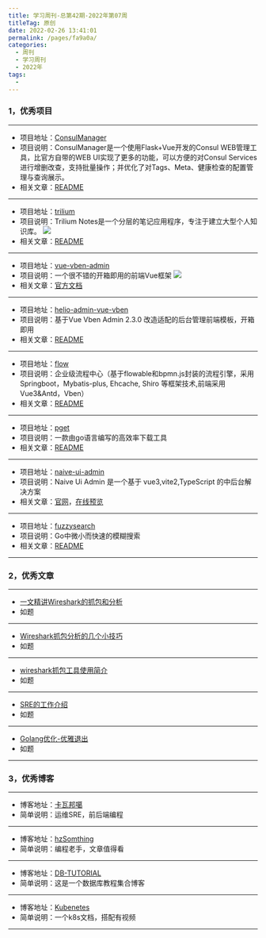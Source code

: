 ```yaml
---
title: 学习周刊-总第42期-2022年第07周
titleTag: 原创
date: 2022-02-26 13:41:01
permalink: /pages/fa9a0a/
categories:
  - 周刊
  - 学习周刊
  - 2022年
tags:
  - 
---
```



### 1，优秀项目
  
---
- 项目地址：[ConsulManager](https://github.com/starsliao/ConsulManager)
- 项目说明：ConsulManager是一个使用Flask+Vue开发的Consul WEB管理工具，比官方自带的WEB UI实现了更多的功能，可以方便的对Consul Services进行增删改查，支持批量操作；并优化了对Tags、Meta、健康检查的配置管理与查询展示。
- 相关文章：[README](https://github.com/starsliao/ConsulManager#readme)
---
- 项目地址：[trilium](https://github.com/zadam/trilium)
- 项目说明：Trilium Notes是一个分层的笔记应用程序，专注于建立大型个人知识库。
	![](http://t.eryajf.net/imgs/2022/02/7b70201f236baff6.png)
- 相关文章：[README](https://github.com/zadam/trilium/blob/master/README-ZH_CN.md)
---
- 项目地址：[vue-vben-admin](https://github.com/vbenjs/vue-vben-admin)
- 项目说明：一个很不错的开箱即用的前端Vue框架
	![](http://t.eryajf.net/imgs/2022/02/474becd99bb43bc6.png)
- 相关文章：[官方文档](https://vvbin.cn/doc-next/)
---
- 项目地址：[helio-admin-vue-vben](https://github.com/uncarbon97/helio-admin-vue-vben)
- 项目说明：基于Vue Vben Admin 2.3.0 改造适配的后台管理前端模板，开箱即用
- 相关文章：[README](https://github.com/uncarbon97/helio-admin-vue-vben#readme)
---
- 项目地址：[flow](https://github.com/ecnice/flow)
- 项目说明：企业级流程中心（基于flowable和bpmn.js封装的流程引擎，采用Springboot，Mybatis-plus, Ehcache, Shiro 等框架技术,前端采用Vue3&Antd，Vben）
- 相关文章：[README](https://github.com/ecnice/flow#readme)
---
- 项目地址：[pget](https://github.com/Code-Hex/pget)
- 项目说明：一款由go语言编写的高效率下载工具
- 相关文章：[README](https://github.com/Code-Hex/pget#readme)
---
- 项目地址：[naive-ui-admin](https://github.com/jekip/naive-ui-admin)
- 项目说明：Naive Ui Admin 是一个基于 vue3,vite2,TypeScript 的中后台解决方案
- 相关文章：[官网](https://www.naiveadmin.com/home)，[在线预览](https://naive-ui-admin.vercel.app/)
---
- 项目地址：[fuzzysearch](https://github.com/lithammer/fuzzysearch)
- 项目说明：Go中微小而快速的模糊搜索
- 相关文章：[README](https://github.com/lithammer/fuzzysearch#readme)
---

### 2，优秀文章

---
- [一文精讲Wireshark的抓包和分析](https://www.freebuf.com/sectool/256745.html)
- 如题
---
- [Wireshark抓包分析的几个小技巧](https://www.cyub.vip/2020/12/06/Wireshark%E6%8A%93%E5%8C%85%E5%88%86%E6%9E%90%E7%9A%84%E5%87%A0%E4%B8%AA%E5%B0%8F%E6%8A%80%E5%B7%A7/)
- 如题
---
- [wireshark抓包工具使用简介](https://rain.baimuxym.cn/article/26)
- 如题
---
- [SRE的工作介绍](https://www.kawabangga.com/posts/4481)
- 如题
---
- [Golang优化-优雅退出](https://learnku.com/articles/65207)
- 如题
---

### 3，优秀博客

---
- 博客地址：[卡瓦邦噶](https://www.kawabangga.com/)
- 简单说明：运维SRE，前后端编程
---
- 博客地址：[hzSomthing](https://hedzr.com/)
- 简单说明：编程老手，文章值得看
---
- 博客地址：[DB-TUTORIAL](https://dunwu.github.io/db-tutorial/)
- 简单说明：这是一个数据库教程集合博客
---
- 博客地址：[Kubenetes](https://k8s.easydoc.net/docs/dRiQjyTY/28366845/6GiNOzyZ/9EX8Cp45)
- 简单说明：一个k8s文档，搭配有视频
---